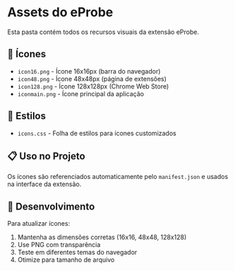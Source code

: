 # Assets do eProbe

Esta pasta contém todos os recursos visuais da extensão eProbe.

## 🎨 Ícones

-   `icon16.png` - Ícone 16x16px (barra do navegador)
-   `icon48.png` - Ícone 48x48px (página de extensões)
-   `icon128.png` - Ícone 128x128px (Chrome Web Store)
-   `iconmain.png` - Ícone principal da aplicação

## 🎯 Estilos

-   `icons.css` - Folha de estilos para ícones customizados

## 📋 Uso no Projeto

Os ícones são referenciados automaticamente pelo `manifest.json` e usados na interface da extensão.

## 🔧 Desenvolvimento

Para atualizar ícones:

1. Mantenha as dimensões corretas (16x16, 48x48, 128x128)
2. Use PNG com transparência
3. Teste em diferentes temas do navegador
4. Otimize para tamanho de arquivo
